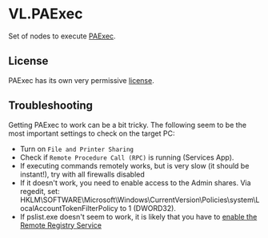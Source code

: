 # VL.PAExec
Set of nodes to execute [PAExec](https://www.poweradmin.com/paexec/).

## License
PAExec has its own very permissive [license](https://www.poweradmin.com/paexec/paexec_eula.txt).

## Troubleshooting
Getting PAExec to work can be a bit tricky. The following seem to be the most important settings to check on the target PC:

* Turn on `File and Printer Sharing`
* Check if `Remote Procedure Call (RPC)` is running (Services App).
* If executing commands remotely works, but is very slow (it should be instant!), try with all firewalls disabled
* If it doesn't work, you need to enable access to the Admin shares. Via regedit, set: HKLM\SOFTWARE\Microsoft\Windows\CurrentVersion\Policies\system\LocalAccountTokenFilterPolicy to 1 (DWORD32).
* If pslist.exe doesn't seem to work, it is likely that you have to [enable the Remote Registry Service](https://kb.paessler.com/en/topic/15543-how-do-i-enable-the-remote-registry-service-on-a-windows-pc)
